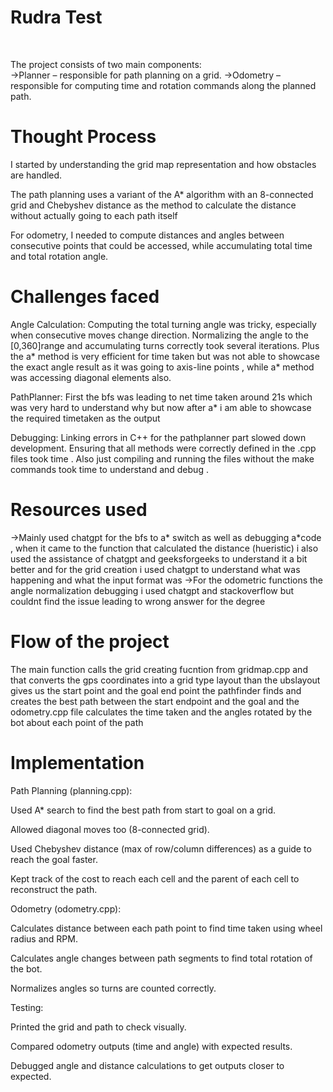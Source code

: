 <h1>Rudra Test</h1>
<br>

The project consists of two main components:
<br>
->Planner – responsible for path planning on a grid.
->Odometry – responsible for computing time and rotation commands along the planned path.
<br>

<h1>Thought Process</h1>

I started by understanding the grid map representation and how obstacles are handled.

The path planning uses a variant of the A* algorithm with an 8-connected grid and Chebyshev distance as the method to calculate the distance without actually going to each path itself

For odometry, I needed to compute distances and angles between consecutive points that could be accessed, while accumulating total time and total rotation angle.

<h1>Challenges faced</h1>

Angle Calculation: Computing the total turning angle was tricky, especially when consecutive moves change direction. Normalizing the angle to the [0,360]range and accumulating turns correctly took several iterations.
Plus the a* method is very efficient for time taken but was not able to showcase the exact angle result as it was going to axis-line points , while a* method was accessing diagonal elements also.

PathPlanner: First the bfs was leading to net time taken around 21s which was very hard to understand why but now after a* i am able to showcase the required timetaken as the output

Debugging: Linking errors in C++ for the pathplanner part slowed down development. Ensuring that all methods were correctly defined in the .cpp files took time . Also just compiling and running the files without the make commands took time to understand and debug .
<br>

<h1>Resources used</h1>
->Mainly used chatgpt for the bfs to a* switch as well as debugging a*code  , when it came to the function that calculated the distance (hueristic) i also used the assistance of chatgpt and geeksforgeeks to understand it a bit better and for the grid creation i used chatgpt to understand what was happening and what the input format was 
->For the odometric functions the angle normalization debugging i used chatgpt and stackoverflow but couldnt find the issue leading to wrong answer for the degree

<h1>Flow of the project</h1>
The main function calls the grid creating fucntion from gridmap.cpp and that converts the gps coordinates into a grid type layout than the ubslayout gives us the start point and the goal end point the pathfinder finds and creates the best path between the start endpoint and the goal and the odometry.cpp file calculates the time taken and the angles rotated by the bot about each point of the path 

<h1>Implementation</h1>

Path Planning (planning.cpp):

Used A* search to find the best path from start to goal on a grid.

Allowed diagonal moves too (8-connected grid).

Used Chebyshev distance (max of row/column differences) as a guide to reach the goal faster.

Kept track of the cost to reach each cell and the parent of each cell to reconstruct the path.

Odometry (odometry.cpp):

Calculates distance between each path point to find time taken using wheel radius and RPM.

Calculates angle changes between path segments to find total rotation of the bot.

Normalizes angles so turns are counted correctly.

Testing:

Printed the grid and path to check visually.

Compared odometry outputs (time and angle) with expected results.

Debugged angle and distance calculations to get outputs closer to expected.



